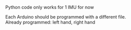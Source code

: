Python code only works for 1 IMU for now  

Each Arduino should be programmed with a different file.  
Already programmed: left hand, right hand
